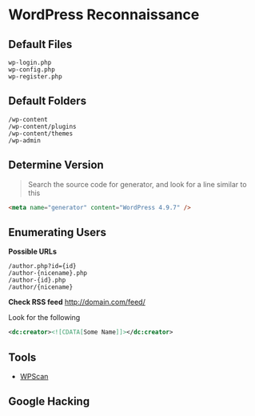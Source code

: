 # WordPress Reconnaissance

## Default Files

```
wp-login.php
wp-config.php
wp-register.php
```

## Default Folders

```
/wp-content
/wp-content/plugins
/wp-content/themes
/wp-admin
```

## Determine Version

> Search the source code for generator, and look for a line similar to this

```html
<meta name="generator" content="WordPress 4.9.7" />
```

## Enumerating Users

**Possible URLs**

```
/author.php?id={id}
/author-{nicename}.php
/author-{id}.php
/author/{nicename}
```

**Check RSS feed**
http://domain.com/feed/

Look for the following

```xml
<dc:creator><![CDATA[Some Name]]></dc:creator>
```

## Tools

* [WPScan](https://wpscan.org/)

## Google Hacking

